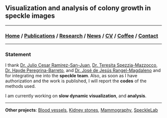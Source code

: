 ## Visualization and analysis of colony growth in speckle images

---
###  [Home](/index) / [Publications](/publications) / [Research](/research) / [News](/news) / [CV](/brief_cv) / [Coffee](/coffee) / [Contact](/contact)
---


### Statement 

I thank [Dr. Julio Cesar Ramirez-San-Juan](https://scholar.google.es/citations?user=xN03bqgAAAAJ&hl=es), [Dr. Teresita Spezzia-Mazzocco](https://scholar.google.com.mx/citations?user=uC-kh5sAAAAJ&hl=es), [Dr. Hayde Peregrina-Barreto](https://scholar.google.es/citations?user=Wh2blp0AAAAJ&hl=es), and [Dr. José de Jesús Rangel-Magdaleno](https://scholar.google.es/citations?user=aBNkfEsAAAAJ&hl=es)  and  for integrating me into the **speckle team**. Also, as soon as I have authorization and the work is published, I will report the **codes** of the methods used.

I am currently working on **slow dynamic visualization**, and **analysis**.


---

**Other projects**: [Blood vessels](/bloodvessels), [Kidney stones](/kidneystones), [Mammography](/mammography), [SpeckleLab](/specklelab)
